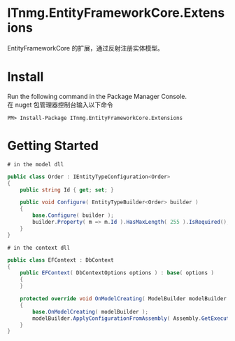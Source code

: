# ITnmg.EntityFrameworkCore.Extensions
EntityFrameworkCore 的扩展，通过反射注册实体模型。

# Install

Run the following command in the Package Manager Console.  
在 nuget 包管理器控制台输入以下命令

    PM> Install-Package ITnmg.EntityFrameworkCore.Extensions

# Getting Started
    # in the model dll
```c#
public class Order : IEntityTypeConfiguration<Order>
{
    public string Id { get; set; }

    public void Configure( EntityTypeBuilder<Order> builder )
    {
        base.Configure( builder );
        builder.Property( m => m.Id ).HasMaxLength( 255 ).IsRequired();
    }
}
```
    # in the context dll
```c#
public class EFContext : DbContext
{
    public EFContext( DbContextOptions options ) : base( options )
    {
    }

    protected override void OnModelCreating( ModelBuilder modelBuilder )
    {
        base.OnModelCreating( modelBuilder );
        modelBuilder.ApplyConfigurationFromAssembly( Assembly.GetExecutingAssembly() );
    }
}
```
